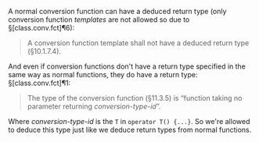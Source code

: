 A normal conversion function can have a deduced return type (only conversion function *templates* are not allowed so due to §[class.conv.fct]¶6):

> A conversion function template shall not have a deduced return type (§10.1.7.4).

And even if conversion functions don't have a return type specified in the same way as normal functions, they do have a return type: §[class.conv.fct]¶1:

> The type of the conversion function (§11.3.5) is “function taking no parameter returning *conversion-type-id*”.

Where *conversion-type-id* is the `T` in `operator T() {...}`. So we're allowed to deduce this type just like we deduce return types from normal functions.